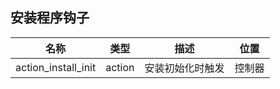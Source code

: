## 安装程序钩子

| 名称 | 类型 | 描述 | 位置 |
| - | - | - | - |
| action_install_init | action | 安装初始化时触发 | 控制器 |

